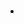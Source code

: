 # 





> 

## 

[]()

## 



[]()[]()[]()[]()[]()[]()[]()









### 

### 

### 

## 

> 

> 

## 

- []()

